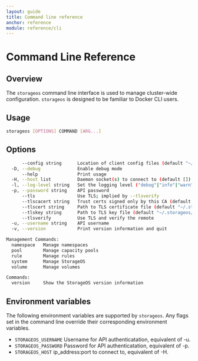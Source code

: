 ```yaml
---
layout: guide
title: Command line reference
anchor: reference
module: reference/cli
---
```


# Command Line Reference

## Overview

The `storageos` command line interface is used to manage cluster-wide configuration. `storageos` is designed to be familiar to Docker CLI users.

## Usage

```bash
storageos [OPTIONS] COMMAND [ARG...]
```

## Options

```bash
      --config string      Location of client config files (default "~/.storageos")
  -D, --debug              Enable debug mode
      --help               Print usage
  -H, --host list          Daemon socket(s) to connect to (default [])
  -l, --log-level string   Set the logging level ("debug"|"info"|"warn"|"error"|"fatal") (default "info")
  -p, --password string    API password
      --tls                Use TLS; implied by --tlsverify
      --tlscacert string   Trust certs signed only by this CA (default "~/.storageos/ca.pem")
      --tlscert string     Path to TLS certificate file (default "~/.storageos/cert.pem")
      --tlskey string      Path to TLS key file (default "~/.storageos/key.pem")
      --tlsverify          Use TLS and verify the remote
  -u, --username string    API username
  -v, --version            Print version information and quit

Management Commands:
  namespace   Manage namespaces
  pool        Manage capacity pools
  rule        Manage rules
  system      Manage StorageOS
  volume      Manage volumes

Commands:
  version     Show the StorageOS version information
```

## Environment variables

The following environment variables are supported by `storageos`. Any flags set in the command line override their corresponding environment variables.

* `STORAGEOS_USERNAME` Username for API authenticatation, equivalent of -u.
* `STORAGEOS_PASSWORD` Password for API authenticatation, equivalent of -p.
* `STORAGEOS_HOST` ip_address:port to connect to, equivalent of -H.
